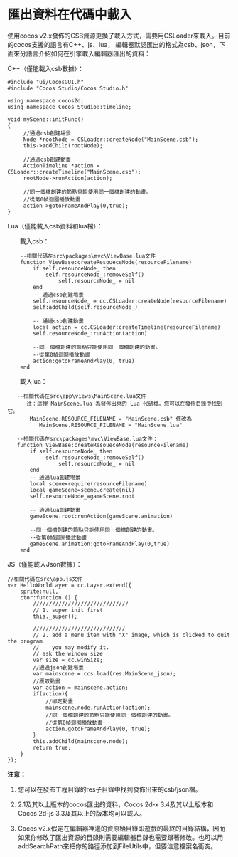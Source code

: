 # **匯出資料在代碼中載入** #

 使用cocos v2.x發佈的CSB資源更換了載入方式，需要用CSLoader來載入。目前的cocos支援的語言有C++、js、lua， 編輯器默認匯出的格式為csb、json，下面來分語言介紹如何在引擎載入編輯器匯出的資料：
 
 C++（僅能載入csb數據）：

    #include "ui/CocosGUI.h"
    #include "Cocos Studio/Cocos Studio.h"

    using namespace cocos2d;
    using namespace Cocos Studio::timeline;
    
    void myScene::initFunc() 
    { 
         //通過csb創建場景
         Node *rootNode = CSLoader::createNode("MainScene.csb");
         this->addChild(rootNode);
         
         //通過csb創建動畫 
         ActionTimeline *action = CSLoader::createTimeline("MainScene.csb"); 
         rootNode->runAction(action); 
         
         //同一個檔創建的節點只能使用同一個檔創建的動畫。 
         //從第0幀迴圈播放動畫
         action->gotoFrameAndPlay(0,true);
    } 


Lua（僅能載入csb資料和lua檔）：
     
&emsp;&emsp;載入csb：

        --相關代碼在src\packages\mvc\ViewBase.lua文件
        function ViewBase:createResoueceNode(resourceFilename)
            if self.resourceNode_ then
                self.resourceNode_:removeSelf()
                    self.resourceNode_ = nil
            end
            -- 通過csb創建場景
            self.resourceNode_ = cc.CSLoader:createNode(resourceFilename)
            self:addChild(self.resourceNode_)
            
            -- 通過csb創建動畫
            local action = cc.CSLoader:createTimeline(resourceFilename)
            self.resourceNode_:runAction(action)
            
            --同一個檔創建的節點只能使用同一個檔創建的動畫。 
            --從第0幀迴圈播放動畫
            action:gotoFrameAndPlay(0, true)
        end

&emsp;&emsp;載入lua：

       --相關代碼在src\app\views\MainScene.lua文件
       -- 注：這裡 MainScene.lua 為發佈出來的 Lua 代碼檔。您可以在發佈目錄中找到它。
           MainScene.RESOURCE_FILENAME = "MainScene.csb" 修改為 
              MainScene.RESOURCE_FILENAME = "MainScene.lua"
    
       --相關代碼在src\packages\mvc\ViewBase.lua文件：    
       function ViewBase:createResoueceNode(resourceFilename)
           if self.resourceNode_ then
                self.resourceNode_:removeSelf()
                    self.resourceNode_ = nil
           end
           -- 通過lua創建場景
           local scene=require(resourceFilename)
           local gameScene=scene.create(nil)
           self.resourceNode_=gameScene.root
    
           -- 通過lua創建動畫
           gameScene.root:runAction(gameScene.animation)
    
           --同一個檔創建的節點只能使用同一個檔創建的動畫。 
           --從第0幀迴圈播放動畫
           gameScene.animation:gotoFrameAndPlay(0,true)
        end    

JS（僅能載入Json數據）：
   
    //相關代碼在src\app.js文件
    var HelloWorldLayer = cc.Layer.extend({
        sprite:null,
        ctor:function () {
            //////////////////////////////
            // 1. super init first
            this._super();
        
            /////////////////////////////
            // 2. add a menu item with "X" image, which is clicked to quit the program
            //    you may modify it.
            // ask the window size
            var size = cc.winSize;
            //通過json創建場景
            var mainscene = ccs.load(res.MainScene_json);
            //獲取動畫
            var action = mainscene.action;
            if(action){
                //綁定動畫
                mainscene.node.runAction(action);
                //同一個檔創建的節點只能使用同一個檔創建的動畫。 
                //從第0幀迴圈播放動畫
                action.gotoFrameAndPlay(0, true);
            }
            this.addChild(mainscene.node);
            return true;
        }
    });



**注意：**

1. 您可以在發佈工程目錄的res子目錄中找到發佈出來的csb/json檔。

2. 2.1及其以上版本的cocos匯出的資料，Cocos 2d-x 3.4及其以上版本和Cocos 2d-js 3.3及其以上的版本均可以載入。 

3. Cocos v2.x假定在編輯器裡邊的資原始目錄即遊戲的最終的目錄結構，因而如果你修改了匯出資源的目錄則需要編輯器目錄也需要跟著修改。也可以用addSearchPath來把你的路徑添加到FileUtils中，但要注意檔案名衝突。 
